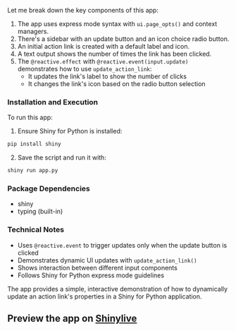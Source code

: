 Let me break down the key components of this app:

1. The app uses express mode syntax with `ui.page_opts()` and context managers.
2. There's a sidebar with an update button and an icon choice radio button.
3. An initial action link is created with a default label and icon.
4. A text output shows the number of times the link has been clicked.
5. The `@reactive.effect` with `@reactive.event(input.update)` demonstrates how to use `update_action_link`:
   - It updates the link's label to show the number of clicks
   - It changes the link's icon based on the radio button selection

### Installation and Execution
To run this app:
1. Ensure Shiny for Python is installed:
```bash
pip install shiny
```
2. Save the script and run it with:
```bash
shiny run app.py
```

### Package Dependencies
- shiny
- typing (built-in)

### Technical Notes
- Uses `@reactive.event` to trigger updates only when the update button is clicked
- Demonstrates dynamic UI updates with `update_action_link()`
- Shows interaction between different input components
- Follows Shiny for Python express mode guidelines

The app provides a simple, interactive demonstration of how to dynamically update an action link's properties in a Shiny for Python application.
## Preview the app on [Shinylive](https://shinylive.io/py/app/#h=0&code=NobwRAdghgtgpmAXAAjFADugdOgnmAGlQGMB7CAFzkqVQDMAnUmZAZwAsBLCXZTmdKQYVkDOFGIVOANzgAdCI2ZsuPLHAAe6Ma1Z8BQkd3QBXCkROciYiABM4DBQoDEyAMJioVZFDb90ADZwPpjIFKTI9jDkrBQMXsEm6LYJAPoSUuSpAdwA1gqWOFAA5nCppOgUrAAUUhRBALxyYACqyQnIAIKSnOTIADJ5yAAicNHNAJROEADunBTsyIUBULikZqmsnPYARlAM1ROICsinyHMLS5xYW7v7h8cQZ89XWMYbGb0QqTtm4RDVZpJFJUZpEZptEHBQYQfJgKZPF6nQrvCipeK2Xo-P4xQGIpHPZqcMjfYjsUjE+SEZAnAmEsBucmkVjBACSJLBNPxdOQwGachMtgAHABmYgC2x0ACMdE5-MFotsErgQoADHKwBLReLBXQhQBODVasUSuiqoXNAC6tKRCJtyFcrIg804UACPh6fRysPtKIgpjRnyy3tygLAUVI2TyGrcOWIuWQ8AAhJzieQmpqFSbdTLJtNnq4AErUewMHxhTQidYUANhCIcUgzZDEEwMGwiEOROAUKCcAKse0AARspawVA0FHt9joyBDqXsPb7NSO9ueYgoraesoZrfbs6GxDjuVYKBAqKwEajsMOAF9+RAXMhi59ZMg4HQ6HBJHWlu1vAtgiDJ4QwUYdxB6WR1A-L9JwgMCXzgdRZEoapz2BBIEWnZBUgee1XGGXBoBgYk3QCXh0P-dhghDAByPQVh2OB3SgOw+A5blCgosogKvUNVzOZpLxA6l+NOBimIabdY2JXI4FsZAz39MwLzGSMQ1vMJ+DgAcRO5Z40wgBpzwM1IyQpYg4EOe0JjAG8iHAIiEBQMAxAAR0sMR4EoVgxwnakwBJKgaGchQYC8QJSHqTgdgUCATAEXAFHQFiUgHB89IJWzLSAA)
